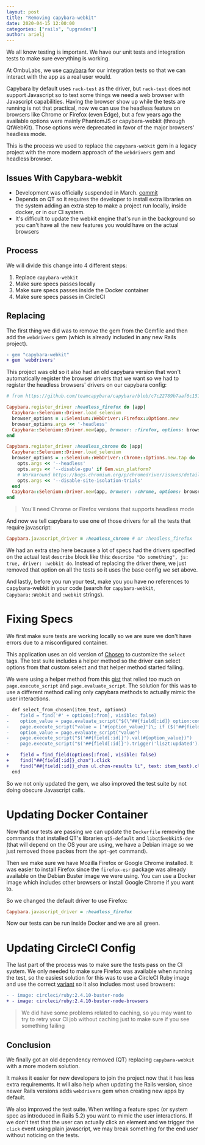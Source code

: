 ```yaml
---
layout: post
title: "Removing capybara-webkit"
date: 2020-04-15 12:00:00
categories: ["rails", "upgrades"]
author: arielj
---
```


We all know testing is important. We have our unit tests and integration tests to make sure everything is working.

At OmbuLabs, we use [capybara](https://github.com/teamcapybara/capybara) for our integration tests so that we can interact with the app as a real user would.

Capybara by default uses `rack-test` as the driver, but `rack-test` does not support Javascript so to test some things we need a web browser with Javascript capabilities. Having the browser show up while the tests are running is not that practical, now we can use the headless feature on browsers like Chrome or Firefox (even Edge), but a few years ago the available options were mainly PhantomJS or capybara-webkit (through QtWebKit). Those options were deprecated in favor of the major browsers' headless mode.

This is the process we used to replace the `capybara-webkit` gem in a legacy project with the more modern approach of the `webdrivers` gem and headless browser.

<!--more-->

## Issues With Capybara-webkit

- Development was officially suspended in March. [commit](https://github.com/thoughtbot/capybara-webkit/commit/f429d668568ff7349f5e23a085df7fcf1c431fa7#diff-04c6e90faac2675aa89e2176d2eec7d8)
- Depends on QT so it requires the developer to install extra libraries on the system adding an extra step to make a project run locally, inside docker, or in our CI system.
- It's difficult to update the webkit engine that's run in the background so you can't have all the new features you would have on the actual browsers

## Process

We will divide this change into 4 different steps:
1. Replace `capybara-webkit`
1. Make sure specs passes locally
2. Make sure specs passes inside the Docker container
3. Make sure specs passes in CircleCI

## Replacing

The first thing we did was to remove the gem from the Gemfile and then add the `webdrivers` gem (which is already included in any new Rails project).

```diff
- gem "capybara-webkit"
+ gem 'webdrivers'
```

This project was old so it also had an old capybara version that won't automatically register the browser drivers that we want so we had to register the headless browsers' drivers on our capybara config:

```ruby
# from https://github.com/teamcapybara/capybara/blob/c7c22789b7aaf6c1515bf6e68f00bfe074cf8fc1/lib/capybara/registrations/drivers.rb

Capybara.register_driver :headless_firefox do |app|
  Capybara::Selenium::Driver.load_selenium
  browser_options = ::Selenium::WebDriver::Firefox::Options.new
  browser_options.args << '-headless'
  Capybara::Selenium::Driver.new(app, browser: :firefox, options: browser_options)
end

Capybara.register_driver :headless_chrome do |app|
  Capybara::Selenium::Driver.load_selenium
  browser_options = ::Selenium::WebDriver::Chrome::Options.new.tap do |opts|
    opts.args << '--headless'
    opts.args << '--disable-gpu' if Gem.win_platform?
    # Workaround https://bugs.chromium.org/p/chromedriver/issues/detail?id=2650&q=load&sort=-id&colspec=ID%20Status%20Pri%20Owner%20Summary
    opts.args << '--disable-site-isolation-trials'
  end
  Capybara::Selenium::Driver.new(app, browser: :chrome, options: browser_options)
end
```
> You'll need Chrome or Firefox versions that supports headless mode

And now we tell capybara to use one of those drivers for all the tests that require javascript:

```ruby
Capybara.javascript_driver = :headless_chrome # or :headless_firefox
```

We had an extra step here because a lot of specs had the drivers specified on the actual test `describe` block like this: `describe "Do something", js: true, driver: :webkit do`. Instead of replacing the driver there, we just removed that option on all the tests so it uses the base config we set above.

And lastly, before you run your test, make you you have no references to capybara-webkit in your code (search for `capybara-webkit`, `Capybara::Webkit` and `:webkit` strings).

# Fixing Specs

We first make sure tests are working locally so we are sure we don't have errors due to a misconfigured container.

This application uses an old version of [Chosen](https://harvesthq.github.io/chosen/) to customize the `select` tags. The test suite includes a helper method so the driver can select options from that custom select and that helper method started failing.

We were using a helper method from this [gist](https://gist.github.com/thijsc/1391107/699d65defed793eed0f04ead33c35737c641be53) that relied too much on `page.execute_script` and `page.evaluate_script`. The solution for this was to use a different method calling only capybara methods to actually mimic the user interactions.

```diff
  def select_from_chosen(item_text, options)
-    field = find('#' + options[:from], visible: false)
-    option_value = page.evaluate_script("$(\"##{field[:id]} option:contains('#{item_text}')\").val()")
-    page.execute_script("value = ['#{option_value}']\; if ($('##{field[:id]}').val()) {$.merge(value, $('##{field[:id]}').val())}")
-    option_value = page.evaluate_script("value")
-    page.execute_script("$('##{field[:id]}').val(#{option_value})")
-    page.execute_script("$('##{field[:id]}').trigger('liszt:updated').trigger('change')")

+    field = find_field(options[:from], visible: false)
+    find("##{field[:id]}_chzn").click
+    find("##{field[:id]}_chzn ul.chzn-results li", text: item_text).click
  end
```

So we not only updated the gem, we also improved the test suite by not doing obscure Javascript calls.

# Updating Docker Container

Now that our tests are passing we can update the `Dockerfile` removing the commands that installed QT's libraries `qt5-default` and `libqt5webkit5-dev` (that will depend on the OS your are using, we have a Debian image so we just removed those packes from the `apt-get` command).

Then we make sure we have Mozilla Firefox or Google Chrome installed. It was easier to install Firefox since the `firefox-esr` package was already available on the Debian Buster image we were using. You can use a Docker image which includes other browsers or install Google Chrome if you want to.

So we changed the default driver to use Firefox:

```ruby
Capybara.javascript_driver = :headless_firefox
```

Now our tests can be run inside Docker and we are all green.

# Updating CircleCI Config

The last part of the process was to make sure the tests pass on the CI system. We only needed to make sure Firefox was available when running the test, so the easiest solution for this was to use a CircleCI Ruby image and use the correct [variant](https://circleci.com/docs/2.0/circleci-images/#language-image-variants) so it also includes most used browsers:

```diff
- - image: circleci/ruby:2.4.10-buster-node
+ - image: circleci/ruby:2.4.10-buster-node-browsers
```

> We did have some problems related to caching, so you may want to try to retry your CI job without caching just to make sure if you see something failing

## Conclusion

We finally got an old dependency removed (QT) replacing `capybara-webkit` with a more modern solution.

It makes it easier for new developers to join the project now that it has less extra requirements. It will also help when updating the Rails version, since newer Rails versions adds `webdrivers` gem when creating new apps by default.

We also improved the test suite. When writing a feature spec (or system spec as introduced in Rails 5.2) you want to mimic the user interactions. If we don't test that the user can actually click an element and we trigger the `click` event using plain javascript, we may break something for the end user without noticing on the tests.